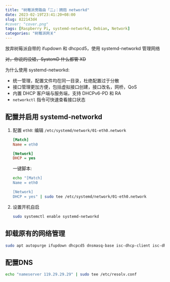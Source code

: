 ```yaml
---
title: "树莓派旁路由「二」：拥抱 networkd"
date: 2023-02-19T23:41:20+08:00
slug: 822143d4
#cover: "cover.png"
tags: [Raspberry Pi, systemd-networkd, Debian, Network]
categories: "树莓派网关"
---
```


放弃树莓派自带的 ifupdown 和 dhcpcd5，使用 systemd-networkd 管理网络

<!--more-->

~~对，你说的没错，SystemD 什么都管 XD~~

为什么使用 systemd-networkd:

- 统一管理，配置文件均在同一目录，杜绝配置过于分散
- 接口管理更加方便，包括虚拟接口创建，接口改名，网桥，QoS
- 内置 DHCP 客户端与服务端，支持 DHCPv6-PD 和 RA
- `networkctl` 指令可快速查看接口状态

## 配置并启用 systemd-networkd

1. 配置 `eth0`: 编辑 `/etc/systemd/network/01-eth0.network`

    ```ini
    [Match]
    Name = eth0

    [Network]
    DHCP = yes
    ```

    一键脚本:

    ```bash
    echo "[Match]
    Name = eth0

    [Network]
    DHCP = yes" | sudo tee /etc/systemd/network/01-eth0.network
    ```

2. 设置开机自启

    ```bash
    sudo systemctl enable systemd-networkd
    ```

## 卸载原有的网络管理

```bash
sudo apt autopurge ifupdown dhcpcd5 dnsmasq-base isc-dhcp-client isc-dhcp-common -y
```

## 配置DNS

```bash
echo "nameserver 119.29.29.29" | sudo tee /etc/resolv.conf
```
